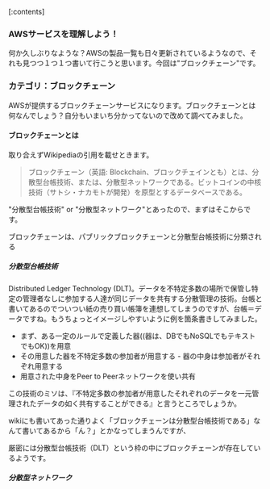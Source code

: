 [:contents]

### AWSサービスを理解しよう！

何か久しぶりなような？AWSの製品一覧も日々更新されているようなので、それも見つつ１つ１つ書いて行こうと思います。今回は"ブロックチェーン"です。

### カテゴリ：ブロックチェーン

AWSが提供するブロックチェーンサービスになります。ブロックチェーンとは何なんでしょう？自分もいまいち分かってないので改めて調べてみました。

#### ブロックチェーンとは

取り合えずWikipediaの引用を載せときます。
> ブロックチェーン（英語: Blockchain、ブロックチェインとも）とは、分散型台帳技術、または、分散型ネットワークである。ビットコインの中核技術（サトシ・ナカモトが開発）を原型とするデータベースである。

"分散型台帳技術" or "分散型ネットワーク"とあったので、まずはそこからです。

ブロックチェーンは、パブリックブロックチェーンと分散型台帳技術に分類される

##### 分散型台帳技術

Distributed Ledger Technology (DLT)。データを不特定多数の場所で保管し特定の管理者なしに参加する人達が同じデータを共有する分散管理の技術。台帳と書いてあるのでついつい紙の売り買い帳簿を連想してしまうのですが、台帳＝データですね。もうちょっとイメージしやすいように例を箇条書きしてみました。

- まず、ある一定のルールで定義した器((器は、DBでもNoSQLでもテキストでもOK))を用意
- その用意した器を不特定多数の参加者が用意する
      - 器の中身は参加者がそれぞれ用意する
- 用意された中身をPeer to Peerネットワークを使い共有

この技術のミソは、『不特定多数の参加者が用意したそれぞれのデータを一元管理されたデータの如く共有することができる』と言うところでしょうか。

wikiにも書いてあった通りよく「ブロックチェーンは分散型台帳技術である」なんて書いてあるから「ん？」とかなってしまうんですが、

厳密には分散型台帳技術（DLT）という枠の中にブロックチェーンが存在しているようです。

##### 分散型ネットワーク

